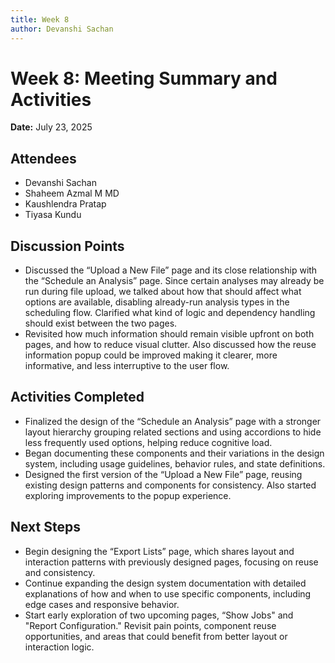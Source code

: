 ```yaml
---
title: Week 8
author: Devanshi Sachan
---
```

<!--
SPDX-License-Identifier: CC-BY-SA-4.0

SPDX-FileCopyrightText: 2025 Devanshi Sachan <devs221102gmail.com>
-->

# Week 8: Meeting Summary and Activities  
**Date:** July 23, 2025  

## Attendees  
- Devanshi Sachan   
- Shaheem Azmal M MD  
- Kaushlendra Pratap  
- Tiyasa Kundu  

## Discussion Points  
- Discussed the “Upload a New File” page and its close relationship with the “Schedule an Analysis” page. Since certain analyses may already be run during file upload, we talked about how that should affect what options are available, disabling already-run analysis types in the scheduling flow. Clarified what kind of logic and dependency handling should exist between the two pages.  
- Revisited how much information should remain visible upfront on both pages, and how to reduce visual clutter. Also discussed how the reuse information popup could be improved making it clearer, more informative, and less interruptive to the user flow.  

## Activities Completed  
- Finalized the design of the “Schedule an Analysis” page with a stronger layout hierarchy grouping related sections and using accordions to hide less frequently used options, helping reduce cognitive load.  
- Began documenting these components and their variations in the design system, including usage guidelines, behavior rules, and state definitions.  
- Designed the first version of the “Upload a New File” page, reusing existing design patterns and components for consistency. Also started exploring improvements to the popup experience.  

## Next Steps  
- Begin designing the “Export Lists” page, which shares layout and interaction patterns with previously designed pages, focusing on reuse and consistency.  
- Continue expanding the design system documentation with detailed explanations of how and when to use specific components, including edge cases and responsive behavior.  
- Start early exploration of two upcoming pages, “Show Jobs" and "Report Configuration." Revisit pain points, component reuse opportunities, and areas that could benefit from better layout or interaction logic.